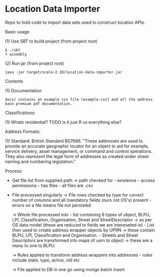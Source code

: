 Location Data Importer
======================

Repo to hold code to import data sets used to construct location APIs.


Basic usage

(1) Use SBT to build project (from project root)

    $ ./sbt
    > assembly

(2) Run jar (from project root)

    java -jar target/scala-2.10/location-data-importer.jar


Contents

(1) Documentation

    docs/ contains an example csv file [example.csv] and all the address base premium pdf documentation.

Classifications:

(1) Whats residential? TODO  is it just R vs everything else?

Address Formats:

(1) Standard: British Standard BS7666. "These addresses are used to provide an accurate geographic locator for an object to aid for example, service delivery, asset management, or command and control operations. They also represent the legal form of addresses as created under street naming and numbering legislation."


Process:

- Get file list from supplied path
    -> path checked for
        - existence
        - access permissions
        - has files
        - all files are .csv

- File processed singularly
    -> File rows checked by type for correct number of columns and all mandatory fields (ours not OS's) present
        - errors on a file means file not persisted

    -> Whole file processed into
        - list containing 6 types of object, BLPU, LPI, Classification, Organisation, Street and StreetDescriptor -> as per OS data model (these are reduced to fields we are intereseted in)
        - List then used to create address wrapper objects by UPRN -> these contain BLPU, LPI, Classification and Organisation.
        - Streets and Street Descriptors are transformed into maps of usrn to object -> these are a many to one to BLPU.

    -> Rules applied to transform address wrappers into addresses
        - rules include state, type, active, old etc

    -> File applied to DB in one go using mongo batch insert

